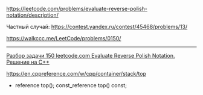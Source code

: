 https://leetcode.com/problems/evaluate-reverse-polish-notation/description/

Частный cлучай: https://contest.yandex.ru/contest/45468/problems/13/

https://walkccc.me/LeetCode/problems/0150/

__________

[Разбор задачи 150 leetcode.com Evaluate Reverse Polish Notation. Решение на C++](https://www.youtube.com/watch?v=SRRRgPAbmLw&ab_channel=3.5%D0%B7%D0%B0%D0%B4%D0%B0%D1%87%D0%B8%D0%B2%D0%BD%D0%B5%D0%B4%D0%B5%D0%BB%D1%8E)

https://en.cppreference.com/w/cpp/container/stack/top  
- reference top(); const_reference top() const;

